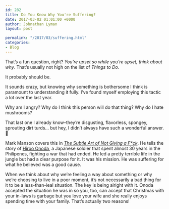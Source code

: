 ```yaml
---
id: 282
title: Do You Know Why You're Suffering?
date: 2017-03-02 01:01:00 +0000
author: Johnathan Lyman
layout: post

permalink: "/2017/03/suffering.html"
categories:
- Blog
---
```

<div class="kg-card-markdown"><p>That’s a fun question, right? <em>You’re upset so while you’re upset, think about why</em>. That’s usually not high on the list of <em>Things to Do</em>.</p><p>It probably should be.</p><p>It sounds crazy, but knowing why something is bothersome I think is paramount to understanding it fully. I’ve found myself employing this tactic a lot over the last year.</p><p>Why am I angry? Why do I think this person will do that thing? Why do I hate mushrooms?</p><p>That last one I already know–they’re disgusting, flavorless, spongey, sprouting dirt turds… but hey, I didn’t always have such a wonderful answer. 🙂</p><p>Mark Manson covers this in <em><a href="http://l.john.ly/tsaongaf">The Subtle Art of Not Giving a F*ck</a></em>. He tells the story of <a href="http://l.john.ly/F">Hiroo Onoda</a>, a Japanese soldier that spent almost 30 years in the Philipenes, fighting a war that had ended. He led a pretty terrible life in the jungle but had a clear purpose for it. It was his mission. He was suffering for what he believed was a good cause.</p><p>When we think about why we’re feeling a way about something or why we’re choosing to live in a poor moment, it’s not necessarily a bad thing for it to be a less-than-ieal situation. The key is being alright with it. Onoda accepted the situation he was in so you, too, can accept that Christmas with your in-laws is garbage but you love your wife and she really enjoys spending time with your family. That’s actually two reasons!</p></div>